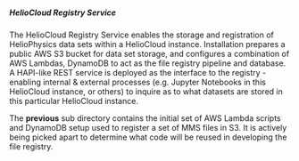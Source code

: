##### HelioCloud Registry Service

The HelioCloud Registry Service enables the storage and registration of HelioPhysics data sets within a HelioCloud instance. Installation prepares a public AWS S3 bucket for data set storage, and configures a combination of AWS Lambdas, DynamoDB to act as the file registry pipeline and database. A HAPI-like REST service is deployed as the interface to the registry - enabling internal & external processes (e.g. Jupyter Notebooks in this HelioCloud instance, or others) to inquire as to what datasets are stored in this particular HelioCloud instance.


The **previous** sub directory contains the initial set of AWS Lambda scripts and DynamoDB setup used to register a set of MMS files in S3. It is actively being picked apart to determine what code will be reused in developing the file registry.


